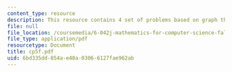 ```yaml
---
content_type: resource
description: This resource contains 4 set of problems based on graph theory IV.
file: null
file_location: /coursemedia/6-042j-mathematics-for-computer-science-fall-2005/6bd335dd854ae40a03066127fae962ab_cp5f.pdf
file_type: application/pdf
resourcetype: Document
title: cp5f.pdf
uid: 6bd335dd-854a-e40a-0306-6127fae962ab
---
```

